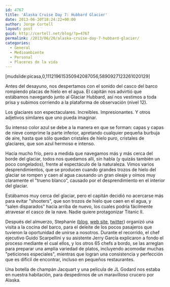 ```yaml
---
id: 4767
title: 'Alaska Cruise Day 7: Hubbard Glacier'
date: 2013-06-20T18:24:22+00:00
author: Jorge Cortell
layout: post
guid: http://cortell.net/blog/?p=4767
permalink: /2013/06/20/alaska-cruise-day-7-hubbard-glacier/
categories:
  - General
  - Medioambiente
  - Personal
  - Placeres de la vida
---
```

[mudslide:picasa,0,111219615350942087056,5890927123261020129]

Antes del desayuno, nos despertamos con el sonido del casco del barco rompiendo placas de hielo en el agua. El capitán nos advirtió que estábamos navegando junto al Glaciar Hubbard, así nos vestimos a toda prisa y subimos corriendo a la plataforma de observación (nivel 12).

Los glaciares son espectaculares. Increíbles. Impresionantes. Y otros adjetivos similares que uno pueda imaginar.

Su intenso color azul se debe a la manera en que se forman: capas y capas de nieve comprime la parte inferior, apretando cualquier pequeña burbuja de aire, hasta que sólo quedan cristales de hielo puro, cristales de glaciares, que son azul hermoso e intenso.

Hacía mucho frío, pero a medida que navegamos más y más cerca del borde del glaciar, todos nos quedamos allí, sin habla (y quizás también un poco congelados), frente al espectáculo de la naturaleza. Vimos varios desprendimientos, que se producen cuando grandes trozos de hielo del glaciar se rompen y caen al agua causando un gran oleaje y oímos muy claramente el "trueno blanco”, causado por el desprendimiento en el interior del glaciar.

Estábamos muy cerca del glaciar, pero el capitán decidió no acercarse más para evitar "shooters", que son trozos de hielo que caen en el agua, y “salen disparados” hacia arriba de nuevo, los cuales podría fácilmente atravesar el casco de la nave. Nadie quiere protagonizar Titanic II.

Después del almuerzo, Stephanie (<a title="http://stephanieserinotravelblog.blogspot.com" href="http://stephanieserinotravelblog.blogspot.com" target="_blank">blog</a>, <a title="http://www.stephaniestravels.com" href="http://www.stephaniestravels.com" target="_blank">web site</a>, <a title="https://twitter.com/Cruise_Curator" href="https://twitter.com/Cruise_Curator" target="_blank">twitter</a>) organizó una visita a la cocina del barco, para el deleite de los pocos pasajeros que tuvieron la oportunidad de unirse a nosotros. Durante el recorrido, el chef ejecutivo Guido Scarpellini y su asistente Jerry García explicaron a fondo el proceso mediante el cual ellos, y los otros 65 chefs a bordo, se las arreglan para preparar una amplia variedad de platos, incluyendo acomodar muchas "peticiones especiales", mientras que logran una consistencia y perfección que es difícil de encontrar, incluso en pequeños restaurantes.

Una botella de champán Jacquart y una película de JL Godard nos estaba en nuestra habitación, para despedirnos de un maravilloso crucero por Alaska.